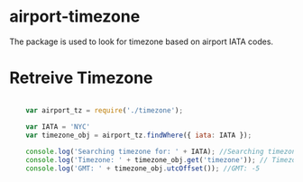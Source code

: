 # airport-timezone
The package is used to look for timezone based on airport IATA codes.

# Retreive Timezone
```javascript
    
    var airport_tz = require('./timezone');

    var IATA = 'NYC'
    var timezone_obj = airport_tz.findWhere({ iata: IATA });
    
    console.log('Searching timezone for: ' + IATA); //Searching timezone for: NYC
    console.log('Timezone: ' + timezone_obj.get('timezone')); // Timezone: America/New_York
    console.log('GMT: ' + timezone_obj.utcOffset()); //GMT: -5
```
